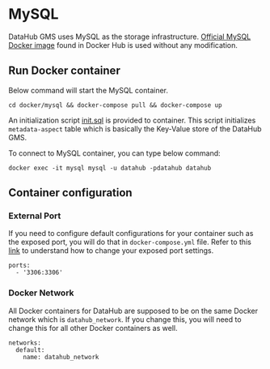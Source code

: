 # MySQL

DataHub GMS uses MySQL as the storage infrastructure.
[Official MySQL Docker image](https://hub.docker.com/_/mysql) found in Docker Hub is used without 
any modification.

## Run Docker container
Below command will start the MySQL container.
```
cd docker/mysql && docker-compose pull && docker-compose up
```

An initialization script [init.sql](init.sql) is provided to container. This script initializes `metadata-aspect` table
which is basically the Key-Value store of the DataHub GMS.

To connect to MySQL container, you can type below command:
```
docker exec -it mysql mysql -u datahub -pdatahub datahub
```

## Container configuration
### External Port
If you need to configure default configurations for your container such as the exposed port, you will do that in
`docker-compose.yml` file. Refer to this [link](https://docs.docker.com/compose/compose-file/#ports) to understand
how to change your exposed port settings.
```
ports:
  - '3306:3306'
```

### Docker Network
All Docker containers for DataHub are supposed to be on the same Docker network which is `datahub_network`. 
If you change this, you will need to change this for all other Docker containers as well.
```
networks:
  default:
    name: datahub_network
```